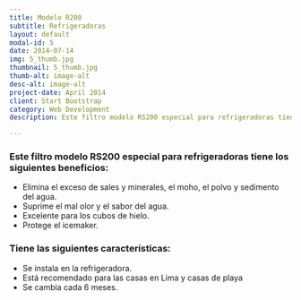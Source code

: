 ```yaml
---
title: Modelo R200
subtitle: Refrigeradoras
layout: default
modal-id: 5
date: 2014-07-14
img: 5_thumb.jpg
thumbnail: 5_thumb.jpg
thumb-alt: image-alt
desc-alt: image-alt
project-date: April 2014
client: Start Bootstrap
category: Web Development
description: Este filtro modelo RS200 especial para refrigeradoras tiene los siguientes beneficios Elimina el exceso de sales y minerales, el moho, el polvo y sedimento del agua. Suprime el mal olor y el sabor del agua. Excelente para los cubos de hielo. Protege el icemaker. Tiene las siguientes características Se instala en la refrigeradora. Está recomendado para las casas en Lima y casas de playa  Reemplazable entre 6 meses.

---
```

### Este filtro modelo RS200 especial para refrigeradoras tiene los siguientes beneficios:
- Elimina el exceso de sales y minerales, el moho, el polvo y sedimento del agua.
- Suprime el mal olor y el sabor del agua.
- Excelente para los cubos de hielo.
- Protege el icemaker.

### Tiene las siguientes características:
- Se instala en la refrigeradora.
- Está recomendado para las casas en Lima y casas de playa 
- Se cambia cada 6 meses.

